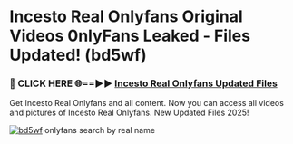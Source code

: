 # Incesto Real Onlyfans Original Videos 0nlyFans Leaked - Files Updated! (bd5wf)

<h3>🔴 CLICK HERE 🌐==►► <a href="https://tinyurl.com/3hn5wdd3" rel="nofollow">Incesto Real Onlyfans Updated Files</a></h3>

Get Incesto Real Onlyfans and all content. Now you can access all videos and pictures of Incesto Real Onlyfans. New Updated Files 2025!

[![bd5wf](https://i.imgur.com/4HnBqBT.gif)](https://tinyurl.com/3hn5wdd3)
onlyfans search by real name